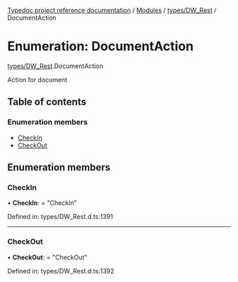 [Typedoc project reference documentation](../README.md) / [Modules](../modules.md) / [types/DW_Rest](../modules/types_dw_rest.md) / DocumentAction

# Enumeration: DocumentAction

[types/DW_Rest](../modules/types_dw_rest.md).DocumentAction

Action for document

## Table of contents

### Enumeration members

- [CheckIn](types_dw_rest.documentaction.md#checkin)
- [CheckOut](types_dw_rest.documentaction.md#checkout)

## Enumeration members

### CheckIn

• **CheckIn**: = "CheckIn"

Defined in: types/DW_Rest.d.ts:1391

___

### CheckOut

• **CheckOut**: = "CheckOut"

Defined in: types/DW_Rest.d.ts:1392
